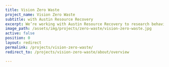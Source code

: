 ```yaml
---
title: Vision Zero Waste
project_name: Vision Zero Waste
subtitle: with Austin Resource Recovery
excerpt: We’re working with Austin Resource Recovery to research behaviors around recycling and composting and prototype new solutions that can help us reach our zero-waste goals.
image_path: /assets/img/projects/zero-waste/vision-zero-waste.jpg
active: false
position: 0
layout: redirect
permalink: /projects/vision-zero-waste/
redirect_to: /projects/vision-zero-waste/about/overview

---
```

